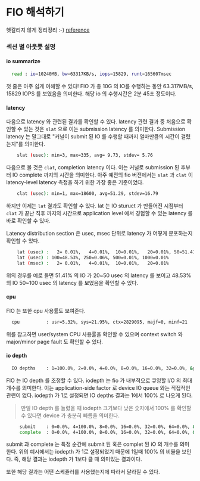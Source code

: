 # FIO 해석하기

헷갈리지 않게 정리정리 :-)  [reference](https://tobert.github.io/post/2014-04-17-fio-output-explained.html)


### 섹션 별 아웃풋 설명


#### io summarize
```bash
  read : io=10240MB, bw=63317KB/s, iops=15829, runt=165607msec
```
 첫 줄은 아주 쉽게 이해할 수 있다! FIO 가 총 10G 의 IO를 수행하는 동안 63.317MB/s, 15829 IOPS 를 보였음을 의미한다. 해당 io 의 수행시간은 2분 45초 정도이다.

#### latency
다음으로 latency 와 관련된 결과를 확인할 수 있다. latency 관련 결과 중 처음으로 확인할 수 있는 것은 `slat` 으로 이는 submission latency 를 의미한다. 
Submission latency 는 말그대로 "커널이 submit 된 IO 를 수행할 때까지 얼마만큼의 시간이 걸렸는지"를 의미한다.

```bash
    slat (usec): min=3, max=335, avg= 9.73, stdev= 5.76
```

다음으로 볼 것은 `clat`, completion latency 이다. 이는 커널로 submission 된 후부터 IO complete 까지의 시간을 의미한다. 아주 예전의 fio 버전에서는 `slat` 과 `clat` 이 latency-level latency 측정을 하기 위한 가장 좋은 기준이었다.
```bash
    clat (usec): min=1, max=18600, avg=51.29, stdev=16.79
```

하지만 이제는 `lat` 결과도 확인할 수 있다. lat 는 IO sturuct 가 만들어진 시점부터 `clat` 가 끝난 직후 까지의 시간으로 application level 에서 경험할 수 있는 latency 를 바로 확인할 수 있따.


Latency distribution section 은 usec, msec 단위로 latency 가 어떻게 분포하는지 확인할 수 있다.
```bash
    lat (usec) :   2= 0.01%,   4=0.01%,  10=0.01%,   20=0.01%, 50=51.41%
    lat (usec) : 100=48.53%, 250=0.06%, 500=0.01%, 1000=0.01%
    lat (msec) :   2= 0.01%,   4=0.01%,  10=0.01%,   20=0.01%
```
위의 경우를 예로 들면 51.41% 의 IO 가 20~50 usec 의 latency 를 보이고 48.53% 의 IO 50~100 usec 의 latency 를 보였음을 확인할 수 있다.

#### cpu
FIO 는 또한 cpu 사용률도 보여준다. 
```bash
  cpu          : usr=5.32%, sys=21.95%, ctx=2829095, majf=0, minf=21
```
위를 참고하면 user/system CPU 사용률을 확인할 수 있으며 context switch 와 major/minor page fault 도 확인할 수 있다. 


#### io depth 
```bash
  IO depths    : 1=100.0%, 2=0.0%, 4=0.0%, 8=0.0%, 16=0.0%, 32=0.0%, &gt;=64=0.0%
```

FIO 는 IO depth 를 조정할 수 있다. iodepth 는 fio 가 내부적으로 큐잉할 I/O 의 최대 개수를 의미한다. 이는 application-side factor 로 device IO queue 와는 직접적인 관련이 없다. iodepth 가 1로 설정되면 IO depths 결과는 1에서 100% 로 나오게 된다.

> 만일 IO depth 를 늘렸을 때 iodepth 크기보다 낮은 숫자에서 100% 를 확인할 수 있다면 device 가 충분히 빠름을 의미한다.

```bash
     submit    : 0=0.0%, 4=100.0%, 8=0.0%, 16=0.0%, 32=0.0%, 64=0.0%, &gt;=64=0.0%
     complete  : 0=0.0%, 4=100.0%, 8=0.0%, 16=0.0%, 32=0.0%, 64=0.0%, &gt;=64=0.0%
```
submit 과 complete 는 특정 순간에 submit 된 혹은 complet 된 iO 의 개수를 의미한다. 위의 예시에서는 iodepth 가 1로 설정되었기 때문에 1일때 100% 의 비율을 보인다.
즉, 해당 결과는 iodepth 가 1보다 클 때 의미있는 결과이다. 

또한 해당 결과는 어떤 스케쥴러를 사용했는지에 따라서 달라질 수 있다.


